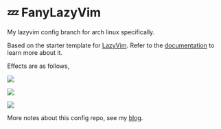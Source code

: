 # 💤 FanyLazyVim

My lazyvim config branch for arch linux specifically.

Based on the starter template for [LazyVim](https://github.com/LazyVim/LazyVim).
Refer to the [documentation](https://lazyvim.github.io/installation) to learn more about it.

Effects are as follows,

![](https://i.postimg.cc/5x4D6RD8/2024-10-01-184754-hyprshot.png)

![](https://i.postimg.cc/SmSpMRMX/2024-10-01-185236-hyprshot.png)

![](https://i.postimg.cc/p2McF17s/2024-10-01-185547-hyprshot.png)

More notes about this config repo, see my [blog](https://fanlumaster.github.io/2023/11/25/Lazyvim-configure-from-scratch/).


